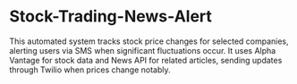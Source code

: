 # Stock-Trading-News-Alert
This automated system tracks stock price changes for selected companies, alerting users via SMS when significant fluctuations occur. It uses Alpha Vantage for stock data and News API for related articles, sending updates through Twilio when prices change notably.
